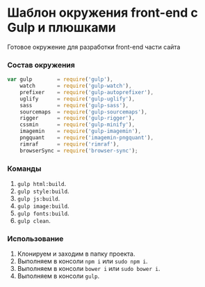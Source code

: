 # Шаблон окружения front-end с Gulp и плюшками
Готовое окружение для разработки front-end части сайта

### Состав окружения
```javascript
var gulp        = require('gulp'),
    watch       = require('gulp-watch'),
    prefixer    = require('gulp-autoprefixer'),
    uglify      = require('gulp-uglify'),
    sass        = require('gulp-sass'),
    sourcemaps  = require('gulp-sourcemaps'),
    rigger      = require('gulp-rigger'),
    cssmin      = require('gulp-minify'),
    imagemin    = require('gulp-imagemin'),
    pngquant    = require('imagemin-pngquant'),
    rimraf      = require('rimraf'),
    browserSync = require('browser-sync');
```
### Команды
1. `gulp html:build`.
2. `gulp style:build`.
3. `gulp js:build`.
4. `gulp image:build`.
5. `gulp fonts:build`.
5. `gulp clean`.

### Использование
1. Клонируем и заходим в папку проекта.
2. Выполняем в консоли `npm i` или `sudo npm i`.
3. Выполняем в консоли `bower i` или `sudo bower i`.
4. Выполняем в консоли `gulp`.